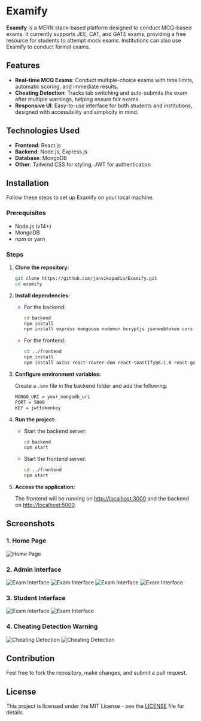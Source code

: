 # Examify

**Examify** is a MERN stack-based platform designed to conduct MCQ-based exams. It currently supports JEE, CAT, and GATE exams, providing a free resource for students to attempt mock exams. Institutions can also use Examify to conduct formal exams.

## Features

- **Real-time MCQ Exams**: Conduct multiple-choice exams with time limits, automatic scoring, and immediate results.
- **Cheating Detection**: Tracks tab switching and auto-submits the exam after multiple warnings, helping ensure fair exams.
- **Responsive UI**: Easy-to-use interface for both students and institutions, designed with accessibility and simplicity in mind.

## Technologies Used

- **Frontend**: React.js
- **Backend**: Node.js, Express.js
- **Database**: MongoDB
- **Other**: Tailwind CSS for styling, JWT for authentication

## Installation

Follow these steps to set up Examify on your local machine.

### Prerequisites

- Node.js (v14+)
- MongoDB
- npm or yarn

### Steps

1. **Clone the repository:**
   ```bash
   git clone https://github.com/janvikapadia/Examify.git
   cd examify
   ```

2. **Install dependencies:**

   - For the backend:
     ```bash
     cd backend
     npm install
     npm install express mongoose nodemon bcryptjs jsonwebtoken cors dotenv cookie-parser axios
     ```

   - For the frontend:
     ```bash
     cd ../frontend
     npm install
     npm install axios react-router-dom react-toastify@8.1.0 react-google-recaptcha
     ```

3. **Configure environment variables:**

   Create a `.env` file in the backend folder and add the following:
   ```bash
   MONGO_URI = your_mongodb_uri
   PORT = 5000
   KEY = jwttokenkey
   
   ```

4. **Run the project:**

   - Start the backend server:
     ```bash
     cd backend
     npm start
     ```

   - Start the frontend server:
     ```bash
     cd ../frontend
     npm start
     ```

5. **Access the application:**

   The frontend will be running on [http://localhost:3000](http://localhost:3000) and the backend on [http://localhost:5000](http://localhost:5000).

## Screenshots

### 1. Home Page
![Home Page](./screenshots/homepage.png)

### 2. Admin Interface
![Exam Interface](./screenshots/admininterface1.png)
![Exam Interface](./screenshots/admininterface2.png)
![Exam Interface](./screenshots/admininterface3.png)
![Exam Interface](./screenshots/admininterface4.png)

### 3. Student Interface
![Exam Interface](./screenshots/studentinterface1.png)
![Exam Interface](./screenshots/studentinterface2.png)

### 4. Cheating Detection Warning
![Cheating Detection](./screenshots/detection1.png)
![Cheating Detection](./screenshots/detection2.png)

## Contribution

Feel free to fork the repository, make changes, and submit a pull request.

## License

This project is licensed under the MIT License - see the [LICENSE](LICENSE) file for details.
